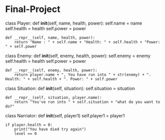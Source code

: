 # Final-Project
class Player:
    def __init__(self, name, health, power):
        self.name = name
        self.health = health
        self.power = power
    
    def __repr__(self, name, health, power):
        return "Name : " + self.name + "Health: " + self.health + "Power: " + self.power



class Enemy:
    def __init__(self, enemy, health, power):
        self.enemy = enemy
        self.health = health
        self.power = power
    
    def __repr__(self, enemy, health, power):
        return player.name + ", You have run into " + str(enemy) + ". Health: " + self.health + ". Power: " + self.power

class Situation:
    def __init__(self, situation):
        self.situation = situation
    
    def __repr__(self, situation, player.name):
        return "You've run into " + self.situation + "what do you want to do?"

class Narriator:
    def __init__(self, player1)
        self.player1 = player1
    
    if player.health = 0:
        print("You have died try again") 
        level == 0
